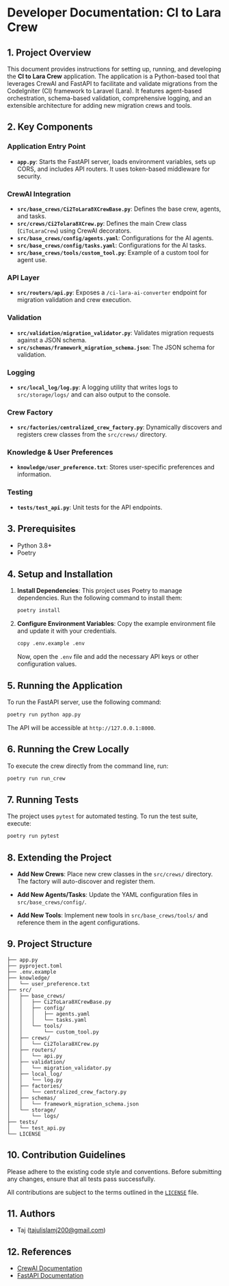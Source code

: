 # Developer Documentation: CI to Lara Crew

## 1. Project Overview

This document provides instructions for setting up, running, and developing the **CI to Lara Crew** application. The application is a Python-based tool that leverages CrewAI and FastAPI to facilitate and validate migrations from the CodeIgniter (CI) framework to Laravel (Lara). It features agent-based orchestration, schema-based validation, comprehensive logging, and an extensible architecture for adding new migration crews and tools.

## 2. Key Components

### Application Entry Point
- **`app.py`**: Starts the FastAPI server, loads environment variables, sets up CORS, and includes API routers. It uses token-based middleware for security.

### CrewAI Integration
- **`src/base_crews/Ci2ToLara8XCrewBase.py`**: Defines the base crew, agents, and tasks.
- **`src/crews/Ci2Tolara8XCrew.py`**: Defines the main Crew class (`CiToLaraCrew`) using CrewAI decorators.
- **`src/base_crews/config/agents.yaml`**: Configurations for the AI agents.
- **`src/base_crews/config/tasks.yaml`**: Configurations for the AI tasks.
- **`src/base_crews/tools/custom_tool.py`**: Example of a custom tool for agent use.

### API Layer
- **`src/routers/api.py`**: Exposes a `/ci-lara-ai-converter` endpoint for migration validation and crew execution.

### Validation
- **`src/validation/migration_validator.py`**: Validates migration requests against a JSON schema.
- **`src/schemas/framework_migration_schema.json`**: The JSON schema for validation.

### Logging
- **`src/local_log/log.py`**: A logging utility that writes logs to `src/storage/logs/` and can also output to the console.

### Crew Factory
- **`src/factories/centralized_crew_factory.py`**: Dynamically discovers and registers crew classes from the `src/crews/` directory.

### Knowledge & User Preferences
- **`knowledge/user_preference.txt`**: Stores user-specific preferences and information.

### Testing
- **`tests/test_api.py`**: Unit tests for the API endpoints.

## 3. Prerequisites

- Python 3.8+
- Poetry

## 4. Setup and Installation

1.  **Install Dependencies**:
    This project uses Poetry to manage dependencies. Run the following command to install them:

    ```bash
    poetry install
    ```

2.  **Configure Environment Variables**:
    Copy the example environment file and update it with your credentials.

    ```bash
    copy .env.example .env
    ```

    Now, open the `.env` file and add the necessary API keys or other configuration values.

## 5. Running the Application

To run the FastAPI server, use the following command:

```bash
poetry run python app.py
```

The API will be accessible at `http://127.0.0.1:8000`.

## 6. Running the Crew Locally

To execute the crew directly from the command line, run:

```bash
poetry run run_crew
```

## 7. Running Tests

The project uses `pytest` for automated testing. To run the test suite, execute:

```bash
poetry run pytest
```

## 8. Extending the Project

-   **Add New Crews**:
    Place new crew classes in the `src/crews/` directory. The factory will auto-discover and register them.

-   **Add New Agents/Tasks**:
    Update the YAML configuration files in `src/base_crews/config/`.

-   **Add New Tools**:
    Implement new tools in `src/base_crews/tools/` and reference them in the agent configurations.

## 9. Project Structure

```
├── app.py
├── pyproject.toml
├── .env.example
├── knowledge/
│   └── user_preference.txt
├── src/
│   ├── base_crews/
│   │   ├── Ci2ToLara8XCrewBase.py
│   │   ├── config/
│   │   │   ├── agents.yaml
│   │   │   └── tasks.yaml
│   │   └── tools/
│   │       └── custom_tool.py
│   ├── crews/
│   │   └── Ci2Tolara8XCrew.py
│   ├── routers/
│   │   └── api.py
│   ├── validation/
│   │   └── migration_validator.py
│   ├── local_log/
│   │   └── log.py
│   ├── factories/
│   │   └── centralized_crew_factory.py
│   ├── schemas/
│   │   └── framework_migration_schema.json
│   └── storage/
│       └── logs/
├── tests/
│   └── test_api.py
└── LICENSE
```

## 10. Contribution Guidelines

Please adhere to the existing code style and conventions. Before submitting any changes, ensure that all tests pass successfully.

All contributions are subject to the terms outlined in the [`LICENSE`](LICENSE) file.

## 11. Authors

- Taj (tajulislamj200@gmail.com)

## 12. References

- [CrewAI Documentation](https://docs.crewai.com/)
- [FastAPI Documentation](https://fastapi.tiangolo.com/)